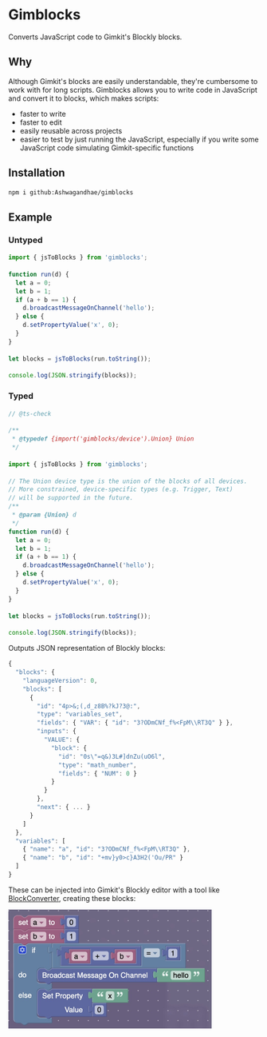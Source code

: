# Gimblocks

Converts JavaScript code to Gimkit's Blockly blocks.

## Why

Although Gimkit's blocks are easily understandable, they're cumbersome to work with for long scripts. Gimblocks allows you to write code in JavaScript and convert it to blocks, which makes scripts:

- faster to write
- faster to edit
- easily reusable across projects
- easier to test by just running the JavaScript, especially if you write some JavaScript code simulating Gimkit-specific functions

## Installation

```bash
npm i github:Ashwagandhae/gimblocks
```

## Example

### Untyped

```javascript
import { jsToBlocks } from 'gimblocks';

function run(d) {
  let a = 0;
  let b = 1;
  if (a + b == 1) {
    d.broadcastMessageOnChannel('hello');
  } else {
    d.setPropertyValue('x', 0);
  }
}

let blocks = jsToBlocks(run.toString());

console.log(JSON.stringify(blocks));
```

### Typed

```javascript
// @ts-check

/**
 * @typedef {import('gimblocks/device').Union} Union
 */

import { jsToBlocks } from 'gimblocks';

// The Union device type is the union of the blocks of all devices.
// More constrained, device-specific types (e.g. Trigger, Text)
// will be supported in the future.
/**
 * @param {Union} d
 */
function run(d) {
  let a = 0;
  let b = 1;
  if (a + b == 1) {
    d.broadcastMessageOnChannel('hello');
  } else {
    d.setPropertyValue('x', 0);
  }
}

let blocks = jsToBlocks(run.toString());

console.log(JSON.stringify(blocks));
```

Outputs JSON representation of Blockly blocks:

```javascript
{
  "blocks": {
    "languageVersion": 0,
    "blocks": [
      {
        "id": "4p>&;(,d_z8B%?kJ?3@:",
        "type": "variables_set",
        "fields": { "VAR": { "id": "3?ODmCNf_f%<FpM\\RT3Q" } },
        "inputs": {
          "VALUE": {
            "block": {
              "id": "0s\"=q&)3L#]dnZu(uO6l",
              "type": "math_number",
              "fields": { "NUM": 0 }
            }
          }
        },
        "next": { ... }
      }
    ]
  },
  "variables": [
    { "name": "a", "id": "3?ODmCNf_f%<FpM\\RT3Q" },
    { "name": "b", "id": "+mv}y0>c}A3H2('Ou/PR" }
  ]
}
```

These can be injected into Gimkit's Blockly editor with a tool like [BlockConverter](https://github.com/Ashwagandhae/gimkit-block-converter), creating these blocks:

<img src="./images/blocks-example.jpg" alt="blocks example" width="408"/>
